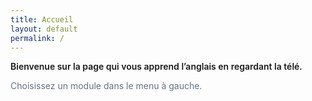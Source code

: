 ```yaml
---
title: Accueil
layout: default
permalink: /
---
```


<p style="margin:0 0 12px 0;font-weight:600">Bienvenue sur la page qui vous apprend l’anglais en regardant la télé.</p>
<p style="color:#667085">Choisissez un module dans le menu à gauche.</p>
